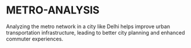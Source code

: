 # METRO-ANALYSIS

Analyzing the metro network in a city like Delhi helps improve urban transportation infrastructure, leading to better city planning and enhanced commuter experiences.
